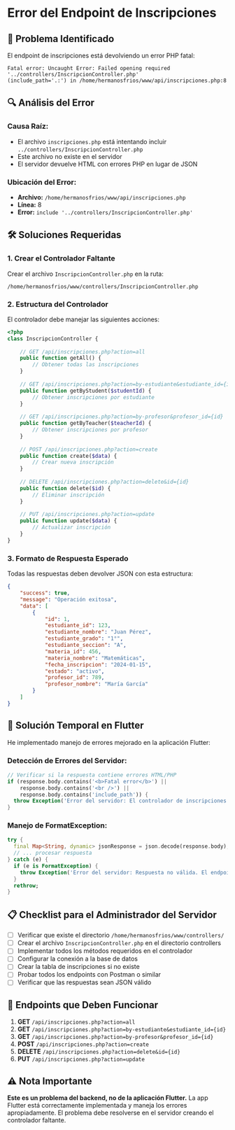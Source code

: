 # Error del Endpoint de Inscripciones

## 🚨 Problema Identificado

El endpoint de inscripciones está devolviendo un error PHP fatal:

```
Fatal error: Uncaught Error: Failed opening required '../controllers/InscripcionController.php' 
(include_path='.:') in /home/hermanosfrios/www/api/inscripciones.php:8
```

## 🔍 Análisis del Error

### **Causa Raíz:**
- El archivo `inscripciones.php` está intentando incluir `../controllers/InscripcionController.php`
- Este archivo no existe en el servidor
- El servidor devuelve HTML con errores PHP en lugar de JSON

### **Ubicación del Error:**
- **Archivo:** `/home/hermanosfrios/www/api/inscripciones.php`
- **Línea:** 8
- **Error:** `include '../controllers/InscripcionController.php'`

## 🛠️ Soluciones Requeridas

### **1. Crear el Controlador Faltante**

Crear el archivo `InscripcionController.php` en la ruta:
```
/home/hermanosfrios/www/controllers/InscripcionController.php
```

### **2. Estructura del Controlador**

El controlador debe manejar las siguientes acciones:

```php
<?php
class InscripcionController {
    
    // GET /api/inscripciones.php?action=all
    public function getAll() {
        // Obtener todas las inscripciones
    }
    
    // GET /api/inscripciones.php?action=by-estudiante&estudiante_id={id}
    public function getByStudent($studentId) {
        // Obtener inscripciones por estudiante
    }
    
    // GET /api/inscripciones.php?action=by-profesor&profesor_id={id}
    public function getByTeacher($teacherId) {
        // Obtener inscripciones por profesor
    }
    
    // POST /api/inscripciones.php?action=create
    public function create($data) {
        // Crear nueva inscripción
    }
    
    // DELETE /api/inscripciones.php?action=delete&id={id}
    public function delete($id) {
        // Eliminar inscripción
    }
    
    // PUT /api/inscripciones.php?action=update
    public function update($data) {
        // Actualizar inscripción
    }
}
```

### **3. Formato de Respuesta Esperado**

Todas las respuestas deben devolver JSON con esta estructura:

```json
{
    "success": true,
    "message": "Operación exitosa",
    "data": [
        {
            "id": 1,
            "estudiante_id": 123,
            "estudiante_nombre": "Juan Pérez",
            "estudiante_grado": "1°",
            "estudiante_seccion": "A",
            "materia_id": 456,
            "materia_nombre": "Matemáticas",
            "fecha_inscripcion": "2024-01-15",
            "estado": "activo",
            "profesor_id": 789,
            "profesor_nombre": "María García"
        }
    ]
}
```

## 🔧 Solución Temporal en Flutter

He implementado manejo de errores mejorado en la aplicación Flutter:

### **Detección de Errores del Servidor:**
```dart
// Verificar si la respuesta contiene errores HTML/PHP
if (response.body.contains('<b>Fatal error</b>') || 
    response.body.contains('<br />') ||
    response.body.contains('include_path')) {
  throw Exception('Error del servidor: El controlador de inscripciones no está disponible. Contacte al administrador.');
}
```

### **Manejo de FormatException:**
```dart
try {
  final Map<String, dynamic> jsonResponse = json.decode(response.body);
  // ... procesar respuesta
} catch (e) {
  if (e is FormatException) {
    throw Exception('Error del servidor: Respuesta no válida. El endpoint puede no estar configurado correctamente.');
  }
  rethrow;
}
```

## 📋 Checklist para el Administrador del Servidor

- [ ] Verificar que existe el directorio `/home/hermanosfrios/www/controllers/`
- [ ] Crear el archivo `InscripcionController.php` en el directorio controllers
- [ ] Implementar todos los métodos requeridos en el controlador
- [ ] Configurar la conexión a la base de datos
- [ ] Crear la tabla de inscripciones si no existe
- [ ] Probar todos los endpoints con Postman o similar
- [ ] Verificar que las respuestas sean JSON válido

## 🎯 Endpoints que Deben Funcionar

1. **GET** `/api/inscripciones.php?action=all`
2. **GET** `/api/inscripciones.php?action=by-estudiante&estudiante_id={id}`
3. **GET** `/api/inscripciones.php?action=by-profesor&profesor_id={id}`
4. **POST** `/api/inscripciones.php?action=create`
5. **DELETE** `/api/inscripciones.php?action=delete&id={id}`
6. **PUT** `/api/inscripciones.php?action=update`

## ⚠️ Nota Importante

**Este es un problema del backend, no de la aplicación Flutter.** La app Flutter está correctamente implementada y maneja los errores apropiadamente. El problema debe resolverse en el servidor creando el controlador faltante.
